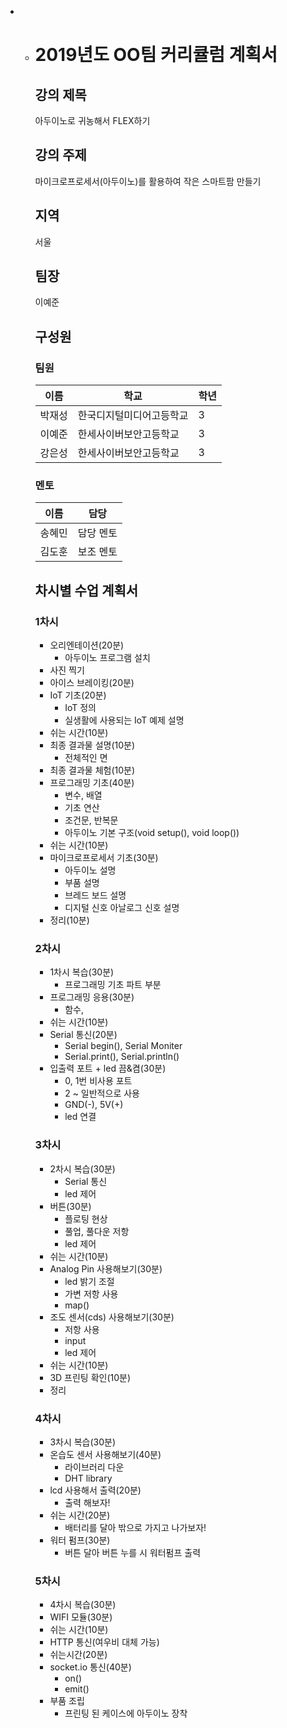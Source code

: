 * * # 2019년도 OO팀 커리큘럼 계획서

      ## 강의 제목

      아두이노로 귀농해서 FLEX하기

      ## 강의 주제
      마이크로프로세서(아두이노)를 활용하여 작은 스마트팜 만들기

      ## 지역
      서울

      ## 팀장

      이예준


      ## 구성원

      ### 팀원

      | 이름   | 학교                     | 학년 |
      | ------ | ------------------------ | ---- |
      | 박재성 | 한국디지털미디어고등학교 | 3    |
      | 이예준 | 한세사이버보안고등학교   | 3    |
      | 강은성 | 한세사이버보안고등학교   | 3    |

      ### 멘토

      | 이름   | 담당      |
      | ------ | --------- |
      | 송혜민 | 담당 멘토 |
      | 김도훈 | 보조 멘토 |

      

      ## 차시별 수업 계획서

      ### 1차시

      * 오리엔테이션(20분)
          * 아두이노 프로그램 설치
      * 사진 찍기
      * 아이스 브레이킹(20분)
      * IoT 기초(20분)
        * IoT 정의
        * 실생활에 사용되는 IoT 예제 설명
      * 쉬는 시간(10분)
      * 최종 결과물 설명(10분)
          * 전체적인 면
      * 최종 결과물 체험(10분)
      * 프로그래밍 기초(40분)
          * 변수, 배열
          * 기초 연산
          * 조건문, 반복문
          * 아두이노 기본 구조(void setup(), void loop())
      * 쉬는 시간(10분)
      * 마이크로프로세서 기초(30분)
          * 아두이노 설명
          * 부품 설명
          * 브레드 보드 설명
          * 디지털 신호 아날로그 신호 설명
      * 정리(10분)

      ### 2차시

      * 1차시 복습(30분)
          * 프로그래밍 기초 파트 부분
      * 프로그래밍 응용(30분)
          * 함수, 
      * 쉬는 시간(10분)
      * Serial 통신(20분)
          * Serial begin(), Serial Moniter
          * Serial.print(), Serial.println()
      * 입출력 포트 + led 끔&켬(30분)
          * 0, 1번 비사용 포트
          * 2 ~ 일반적으로 사용
          * GND(-), 5V(+)
          * led 연결

      ### 3차시
      * 2차시 복습(30분)
          * Serial 통신
          * led 제어
      * 버튼(30분)
          * 플로팅 현상
          * 풀업, 풀다운 저항
          * led 제어
      * 쉬는 시간(10분)
      * Analog Pin 사용해보기(30분)
          * led 밝기 조절
          * 가변 저항 사용
          * map()
      * 조도 센서(cds) 사용해보기(30분)
          * 저항 사용
          * input
          * led 제어
      * 쉬는 시간(10분)
      * 3D 프린팅 확인(10분)
      * 정리

      ### 4차시
      * 3차시 복습(30분)
      * 온습도 센서 사용해보기(40분)
          * 라이브러리 다운
          * DHT library
      * lcd 사용해서 출력(20분)
          * 출력 해보자!
      * 쉬는 시간(20분)
          * 배터리를 달아 밖으로 가지고 나가보자!
      * 워터 펌프(30분)
          * 버튼 달아 버튼 누를 시 워터펌프 출력

      ### 5차시
      * 4차시 복습(30분)
      * WIFI 모듈(30분)
      * 쉬는 시간(10분)
      * HTTP 통신(여우비 대체 가능)
      * 쉬는시간(20분)
      * socket.io 통신(40분)
          * on()
          * emit()
      * 부품 조립
          * 프린팅 된 케이스에 아두이노 장착